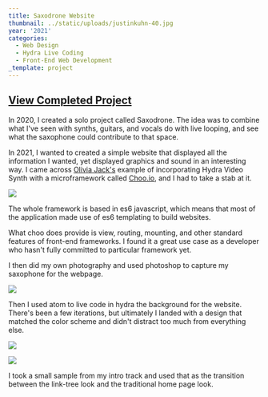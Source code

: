 ```yaml
---
title: Saxodrone Website
thumbnail: ../static/uploads/justinkuhn-40.jpg
year: '2021'
categories:
  - Web Design
  - Hydra Live Coding
  - Front-End Web Development
_template: project
---
```


## [View Completed Project](https://saxodr.one)

In 2020, I created a solo project called Saxodrone.  The idea was to combine what I've seen with synths, guitars, and vocals do with live looping, and see what the saxophone could contribute to that space.

In 2021, I wanted to created a simple website that displayed all the information I wanted, yet displayed graphics and sound in an interesting way.  I came across [Olivia Jack's](https://ojack.xyz "Olivia Jack") example of incorporating Hydra Video Synth with a microframework called [Choo.io](https://choo.io), and I had to take a stab at it.

![](/uploads/choo.png)

The whole framework is based in es6 javascript, which means that most of the application made use of es6 templating to build websites.

What choo does provide is view, routing, mounting, and other standard features of front-end frameworks.  I found it a great use case as a developer who hasn't fully committed to particular framework yet.

I then did my own photography and used photoshop to capture my saxophone for the webpage.

![](/uploads/dsc00102.JPG)

Then I used atom to live code in hydra the background for the website.  There's been a few iterations, but ultimately I landed with a design that matched the color scheme and didn't distract too much from everything else.

![](/uploads/2021-10-24-17-48-41.png)

![](/uploads/2021-10-24-17-51-24.png)

I took a small sample from my intro track and used that as the transition between the link-tree look and the traditional home page look.
